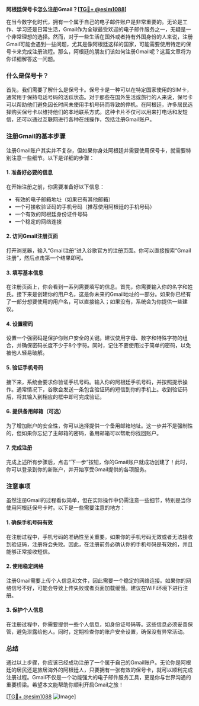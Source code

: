 **阿根廷保号卡怎么注册Gmail？[[TG💪+ @esim1088](https://t.me/s/esim1088)]**

在当今数字化时代，拥有一个属于自己的电子邮件账户是非常重要的。无论是工作、学习还是日常生活，Gmail作为全球最受欢迎的电子邮件服务之一，无疑是一个非常理想的选择。然而，对于一些生活在国外或者持有外国身份的人来说，注册Gmail可能会遇到一些问题，尤其是像阿根廷这样的国家，可能需要使用特定的保号卡来完成注册流程。那么，阿根廷的朋友们该如何注册Gmail呢？这篇文章将为你详细解答这一问题。

### 什么是保号卡？

首先，我们需要了解什么是保号卡。保号卡是一种可以在特定国家使用的SIM卡，通常用于保持电话号码的活跃状态。对于那些在国外生活或旅行的人来说，保号卡可以帮助他们避免因长时间未使用手机号码而导致的停机。在阿根廷，许多居民选择购买保号卡以维持他们的本地联系方式。这种卡片不仅可以用来打电话和发短信，还可以通过互联网进行各种在线操作，包括注册Gmail账户。

### 注册Gmail的基本步骤

注册Gmail账户其实并不复杂，但如果你身处阿根廷并需要使用保号卡，就需要特别注意一些细节。以下是详细的步骤：

#### 1. 准备好必要的信息

在开始注册之前，你需要准备好以下信息：
- 有效的电子邮箱地址（如果已有其他邮箱）
- 一个可接收验证码的手机号码（推荐使用阿根廷的手机号码）
- 一个有效的阿根廷身份证件号码
- 一个稳定的网络连接

#### 2. 访问Gmail注册页面

打开浏览器，输入“Gmail注册”进入谷歌官方的注册页面。你可以直接搜索“Gmail注册”，然后点击第一个结果即可。

#### 3. 填写基本信息

在注册页面上，你会看到一系列需要填写的信息。首先，你需要输入你的名字和姓氏。接下来是创建你的用户名，这是你未来的Gmail地址的一部分。如果你已经有了一部分想要使用的用户名，可以直接输入；如果没有，系统会为你提供一些建议。

#### 4. 设置密码

设置一个强密码是保护你账户安全的关键。建议使用字母、数字和特殊字符的组合，并确保密码长度不少于8个字符。同时，记住不要使用过于简单的密码，以免被他人轻易破解。

#### 5. 验证手机号码

接下来，系统会要求你验证手机号码。输入你的阿根廷手机号码，并按照提示操作。通常情况下，谷歌会发送一条包含验证码的短信到你的手机上。收到验证码后，将其输入到相应的框中即可完成验证。

#### 6. 提供备用邮箱（可选）

为了增加账户的安全性，你可以选择提供一个备用邮箱地址。这一步并不是强制性的，但如果你忘记了主邮箱的密码，备用邮箱可以帮助你找回账户。

#### 7. 完成注册

完成上述所有步骤后，点击“下一步”按钮，你的Gmail账户就成功创建了！此时，你可以登录到你的新账户，并开始享受Gmail提供的各项服务。

### 注意事项

虽然注册Gmail的过程看似简单，但在实际操作中仍需注意一些细节，特别是当你使用阿根廷保号卡时。以下是一些需要注意的地方：

#### 1. 确保手机号码有效

在注册过程中，手机号码的准确性至关重要。如果你的手机号码无效或者无法接收到验证码，注册将会失败。因此，在注册前务必确认你的手机号码是有效的，并且能够正常接收短信。

#### 2. 使用稳定网络

注册Gmail需要上传个人信息和文件，因此需要一个稳定的网络连接。如果你的网络信号不好，可能会导致上传失败或者页面加载缓慢。建议在WiFi环境下进行注册。

#### 3. 保护个人信息

在注册过程中，你需要提供一些个人信息，如身份证号码等。这些信息必须妥善保管，避免泄露给他人。同时，定期检查你的账户安全设置，确保没有异常活动。

### 总结

通过以上步骤，你应该已经成功注册了一个属于自己的Gmail账户。无论你是阿根廷的居民还是旅居海外的阿根廷人，只要拥有一张有效的保号卡，就可以顺利完成注册过程。Gmail不仅是一个功能强大的电子邮件服务工具，更是你与世界沟通的重要桥梁。希望本文能帮助你顺利开启Gmail之旅！

[[TG💪+ @esim1088](https://t.me/s/esim1088) ![Image](https://i.postimg.cc/4NQfJmqS/Snipaste-2025-05-13-00-14-12.png)]